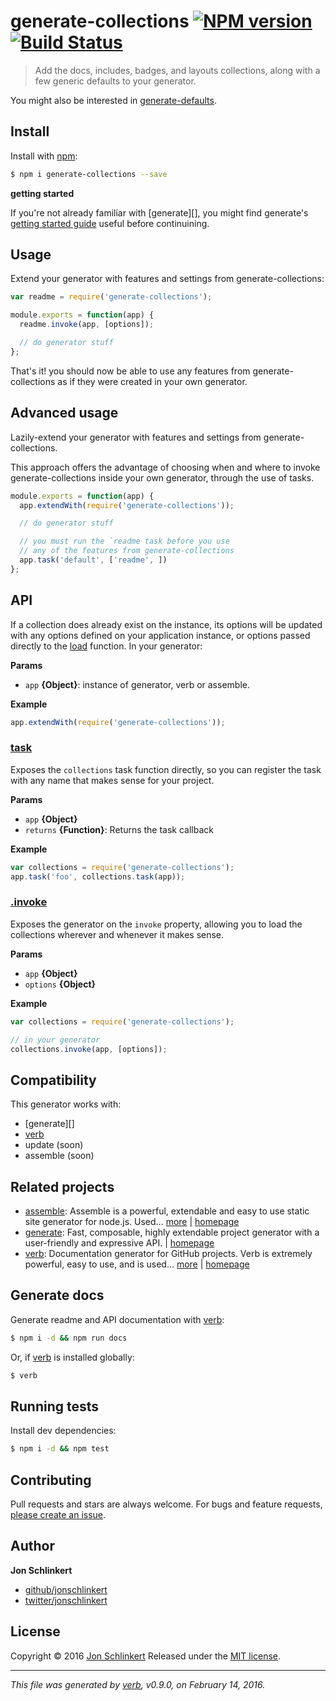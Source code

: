 # generate-collections [![NPM version](https://img.shields.io/npm/v/generate-collections.svg)](https://www.npmjs.com/package/generate-collections) [![Build Status](https://img.shields.io/travis/jonschlinkert/generate-collections.svg)](https://travis-ci.org/jonschlinkert/generate-collections)

> Add the docs, includes, badges, and layouts collections, along with a few generic defaults to your generator.

You might also be interested in [generate-defaults](https://github.com/jonschlinkert/generate-defaults).

## Install

Install with [npm](https://www.npmjs.com/):

```sh
$ npm i generate-collections --save
```

**getting started**

If you're not already familiar with [generate][], you might find generate's [getting started guide](https://github.com/generate/generate/blob/master/docs/getting-started.md) useful before continuining.

## Usage

Extend your generator with features and settings from generate-collections:

```js
var readme = require('generate-collections');

module.exports = function(app) {
  readme.invoke(app, [options]);

  // do generator stuff
};
```

That's it! you should now be able to use any features from generate-collections as if they were created in your own generator.

## Advanced usage

Lazily-extend your generator with features and settings from generate-collections.

This approach offers the advantage of choosing when and where to invoke generate-collections inside your own generator, through the use of tasks.

```js
module.exports = function(app) {
  app.extendWith(require('generate-collections'));

  // do generator stuff

  // you must run the `readme task before you use 
  // any of the features from generate-collections
  app.task('default', ['readme', ])
};
```

## API

If a collection does already exist on the instance, its options will
be updated with any options defined on your application instance,
or options passed directly to the [load](#load) function.
In your generator:

**Params**

* `app` **{Object}**: instance of generator, verb or assemble.

**Example**

```js
app.extendWith(require('generate-collections'));
```

### [task](index.js#L40)

Exposes the `collections` task function directly, so you can register the task with any name that makes sense for your project.

**Params**

* `app` **{Object}**
* `returns` **{Function}**: Returns the task callback

**Example**

```js
var collections = require('generate-collections');
app.task('foo', collections.task(app));
```

### [.invoke](index.js#L63)

Exposes the generator on the `invoke` property, allowing you to load the collections wherever and whenever it makes sense.

**Params**

* `app` **{Object}**
* `options` **{Object}**

**Example**

```js
var collections = require('generate-collections');

// in your generator
collections.invoke(app, [options]);
```

## Compatibility

This generator works with:

* [generate][]
* [verb](https://github.com/verbose/verb)
* update (soon)
* assemble (soon)

## Related projects

* [assemble](https://www.npmjs.com/package/assemble): Assemble is a powerful, extendable and easy to use static site generator for node.js. Used… [more](https://www.npmjs.com/package/assemble) | [homepage](https://github.com/assemble/assemble)
* [generate](https://www.npmjs.com/package/generate): Fast, composable, highly extendable project generator with a user-friendly and expressive API. | [homepage](https://github.com/generate/generate)
* [verb](https://www.npmjs.com/package/verb): Documentation generator for GitHub projects. Verb is extremely powerful, easy to use, and is used… [more](https://www.npmjs.com/package/verb) | [homepage](https://github.com/verbose/verb)

## Generate docs

Generate readme and API documentation with [verb](https://github.com/verbose/verb):

```sh
$ npm i -d && npm run docs
```

Or, if [verb](https://github.com/verbose/verb) is installed globally:

```sh
$ verb
```

## Running tests

Install dev dependencies:

```sh
$ npm i -d && npm test
```

## Contributing

Pull requests and stars are always welcome. For bugs and feature requests, [please create an issue](https://github.com/jonschlinkert/generate-collections/issues/new).

## Author

**Jon Schlinkert**

* [github/jonschlinkert](https://github.com/jonschlinkert)
* [twitter/jonschlinkert](http://twitter.com/jonschlinkert)

## License

Copyright © 2016 [Jon Schlinkert](https://github.com/jonschlinkert)
Released under the [MIT license](https://github.com/jonschlinkert/generate-collections/blob/master/LICENSE).

***

_This file was generated by [verb](https://github.com/verbose/verb), v0.9.0, on February 14, 2016._